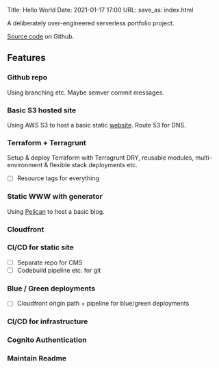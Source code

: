 Title: Hello World
Date: 2021-01-17 17:00 
URL:
save_as: index.html

A deliberately over-engineered serverless portfolio project.

[Source code](https://github.com/gregn610/www.gregnicol.uk/tree/main/src) on Github.

## Features 

### Github repo
Using branching etc. Maybe semver commit messages. 

### Basic S3 hosted site
Using AWS S3 to host a basic static [website](http://www.gregnicol.uk). Route 53 for DNS.

### Terraform + Terragrunt
Setup & deploy Terraform with Terragrunt DRY, reusable modules, multi-environment & flexible stack deployments etc.
 - [ ] Resource tags for everything

### Static WWW with generator
Using [Pelican](https://blog.getpelican.com/) to host a basic blog.

### Cloudfront


### CI/CD for static site
 - [ ] Separate repo for CMS
 - [ ] Codebuild pipeline etc. for git 

### Blue / Green deployments
 - [ ] Cloudfront origin path + pipeline for blue/green deployments

### CI/CD for infrastructure


### Cognito Authentication


### Maintain Readme





